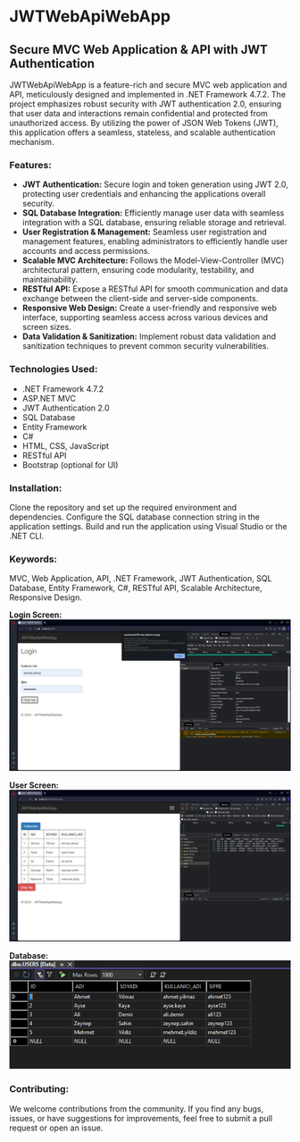 # JWTWebApiWebApp

## Secure MVC Web Application & API with JWT Authentication

JWTWebApiWebApp is a feature-rich and secure MVC web application and API, meticulously designed and implemented in .NET Framework 4.7.2. The project emphasizes robust security with JWT authentication 2.0, ensuring that user data and interactions remain confidential and protected from unauthorized access. By utilizing the power of JSON Web Tokens (JWT), this application offers a seamless, stateless, and scalable authentication mechanism.

### Features:
- **JWT Authentication:** Secure login and token generation using JWT 2.0, protecting user credentials and enhancing the applications overall security.
- **SQL Database Integration:** Efficiently manage user data with seamless integration with a SQL database, ensuring reliable storage and retrieval.
- **User Registration & Management:** Seamless user registration and management features, enabling administrators to efficiently handle user accounts and access permissions.
- **Scalable MVC Architecture:** Follows the Model-View-Controller (MVC) architectural pattern, ensuring code modularity, testability, and maintainability.
- **RESTful API:** Expose a RESTful API for smooth communication and data exchange between the client-side and server-side components.
- **Responsive Web Design:** Create a user-friendly and responsive web interface, supporting seamless access across various devices and screen sizes.
- **Data Validation & Sanitization:** Implement robust data validation and sanitization techniques to prevent common security vulnerabilities.

### Technologies Used:
- .NET Framework 4.7.2
- ASP.NET MVC
- JWT Authentication 2.0
- SQL Database
- Entity Framework
- C#
- HTML, CSS, JavaScript
- RESTful API
- Bootstrap (optional for UI)

### Installation:
Clone the repository and set up the required environment and dependencies.
Configure the SQL database connection string in the application settings.
Build and run the application using Visual Studio or the .NET CLI.

### Keywords:
MVC, Web Application, API, .NET Framework, JWT Authentication, SQL Database, Entity Framework, C#, RESTful API, Scalable Architecture, Responsive Design.

**Login Screen:**
![](https://github.com/dogukanzder/JWTWebApiWebApp/blob/master/Images/Login%20Screen.png)

**User Screen:**
![](https://github.com/dogukanzder/JWTWebApiWebApp/blob/master/Images/User%20Screen.png)

**Database:**
![](https://github.com/dogukanzder/JWTWebApiWebApp/blob/master/Images/Database.png)

### Contributing:
We welcome contributions from the community. If you find any bugs, issues, or have suggestions for improvements, feel free to submit a pull request or open an issue.

